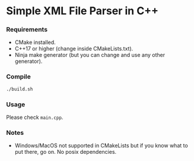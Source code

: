 # Simple XML File Parser in C++

### Requirements
 - CMake installed.
 - C++17 or higher (change inside CMakeLists.txt). 
 - Ninja make generator (but you can change and use any other generator).

### Compile

```bash
./build.sh
```

### Usage
Please check ```main.cpp```.

### Notes
 - Windows/MacOS not supported in CMakeLists but if you know what to put there, go on. No posix dependencies.